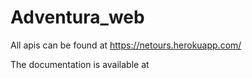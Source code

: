 # Adventura_web

All apis can be found at
https://netours.herokuapp.com/

The documentation is available at
